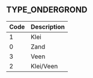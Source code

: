 ## TYPE_ONDERGROND				
				
|	Code	|	Description	|
|	---	|	---	|
|	1	|	Klei	|
|	0	|	Zand	|
|	3	|	Veen	|
|	2	|	Klei/Veen	|
